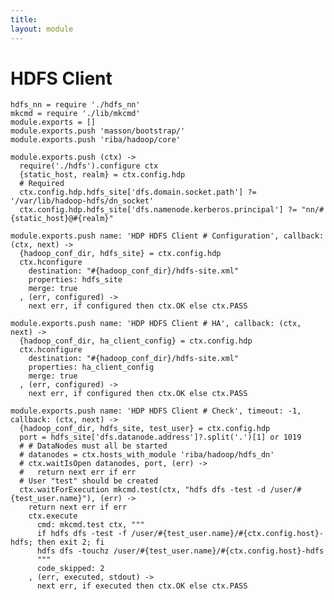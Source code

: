 ```yaml
---
title: 
layout: module
---
```


# HDFS Client

    hdfs_nn = require './hdfs_nn'
    mkcmd = require './lib/mkcmd'
    module.exports = []
    module.exports.push 'masson/bootstrap/'
    module.exports.push 'riba/hadoop/core'

    module.exports.push (ctx) ->
      require('./hdfs').configure ctx
      {static_host, realm} = ctx.config.hdp
      # Required
      ctx.config.hdp.hdfs_site['dfs.domain.socket.path'] ?= '/var/lib/hadoop-hdfs/dn_socket'
      ctx.config.hdp.hdfs_site['dfs.namenode.kerberos.principal'] ?= "nn/#{static_host}@#{realm}"

    module.exports.push name: 'HDP HDFS Client # Configuration', callback: (ctx, next) ->
      {hadoop_conf_dir, hdfs_site} = ctx.config.hdp
      ctx.hconfigure
        destination: "#{hadoop_conf_dir}/hdfs-site.xml"
        properties: hdfs_site
        merge: true
      , (err, configured) ->
        next err, if configured then ctx.OK else ctx.PASS

    module.exports.push name: 'HDP HDFS Client # HA', callback: (ctx, next) ->
      {hadoop_conf_dir, ha_client_config} = ctx.config.hdp
      ctx.hconfigure
        destination: "#{hadoop_conf_dir}/hdfs-site.xml"
        properties: ha_client_config
        merge: true
      , (err, configured) ->
        next err, if configured then ctx.OK else ctx.PASS

    module.exports.push name: 'HDP HDFS Client # Check', timeout: -1, callback: (ctx, next) ->
      {hadoop_conf_dir, hdfs_site, test_user} = ctx.config.hdp
      port = hdfs_site['dfs.datanode.address']?.split('.')[1] or 1019
      # # DataNodes must all be started
      # datanodes = ctx.hosts_with_module 'riba/hadoop/hdfs_dn'
      # ctx.waitIsOpen datanodes, port, (err) ->
      #   return next err if err
      # User "test" should be created
      ctx.waitForExecution mkcmd.test(ctx, "hdfs dfs -test -d /user/#{test_user.name}"), (err) ->
        return next err if err
        ctx.execute
          cmd: mkcmd.test ctx, """
          if hdfs dfs -test -f /user/#{test_user.name}/#{ctx.config.host}-hdfs; then exit 2; fi
          hdfs dfs -touchz /user/#{test_user.name}/#{ctx.config.host}-hdfs
          """
          code_skipped: 2
        , (err, executed, stdout) ->
          next err, if executed then ctx.OK else ctx.PASS


